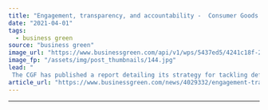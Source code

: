 ```yaml
---
title: "Engagement, transparency, and accountability -  Consumer Goods Forum launches blueprint to tackle global deforestation crisis"
date: "2021-04-01"
tags: 
  - business green
source: "business green"
image_url: "https://www.businessgreen.com/api/v1/wps/5437ed5/4241c18f-2e4e-43f4-8388-8c6ad4bc1788/5/Chaco-Paraguay-cattle-ranch-Presidente-Hayes-Province-185x114.jpg"
image_fp: "/assets/img/post_thumbnails/144.jpg"
lead: "
 The CGF has published a report detailing its strategy for tackling deforestation related to the production of four key agricultural commodities -  palm oil, soy, beef, and pulp and fibre-based packaging ..."
article_url: "https://www.businessgreen.com/news/4029332/engagement-transparency-accountability-consumer-forum-launches-blueprint-tackle-global-deforestation-crisis"
---
```


---
